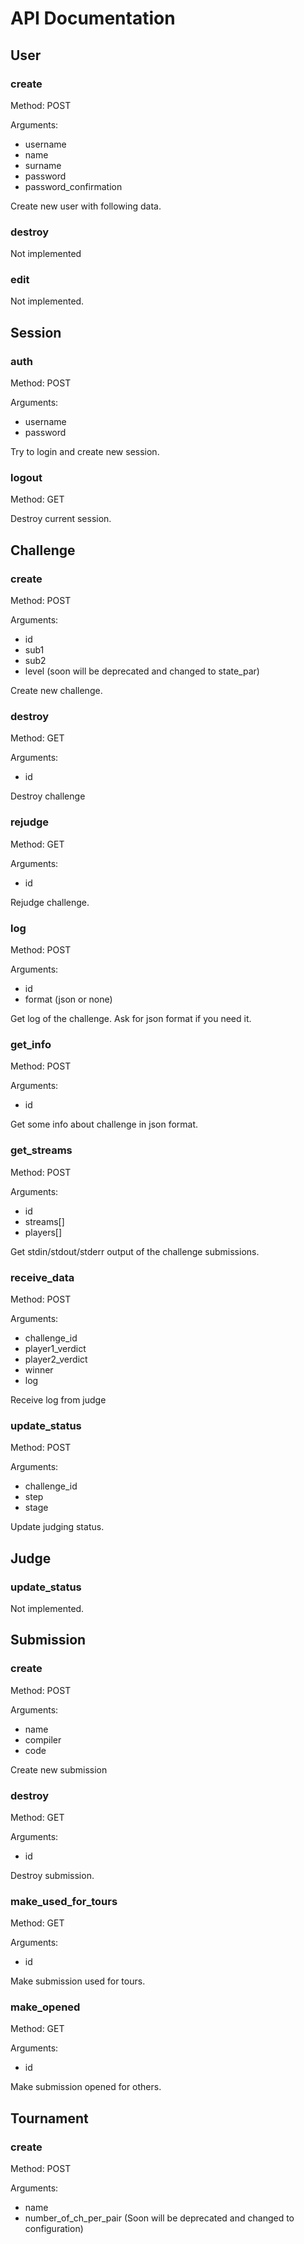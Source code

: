 # API Documentation

## User

### create

Method: POST

Arguments:

 * username
 * name
 * surname
 * password
 * password_confirmation
 
Create new user with following data.

### destroy

Not implemented

### edit

Not implemented.

## Session

### auth

Method: POST

Arguments:

* username
* password

Try to login and create new session.

### logout

Method: GET

Destroy current session.

## Challenge

### create

Method: POST

Arguments:

* id
* sub1
* sub2
* level (soon will be deprecated and changed to state_par)

Create new challenge.

### destroy

Method: GET

Arguments:

* id

Destroy challenge

### rejudge

Method: GET

Arguments:

* id

Rejudge challenge.

### log

Method: POST

Arguments:

* id
* format (json or none)

Get log of the challenge. Ask for json format if you need it.

### get_info

Method: POST

Arguments:

* id

Get some info about challenge in json format.

### get_streams

Method: POST

Arguments:

* id
* streams[]
* players[]

Get stdin/stdout/stderr output of the challenge submissions.

### receive_data

Method: POST

Arguments:
* challenge_id
* player1_verdict 
* player2_verdict 
* winner
* log

Receive log from judge
 
### update_status

Method: POST

Arguments:

* challenge_id
* step
* stage

Update judging status.


## Judge

### update_status

Not implemented.

## Submission

### create

Method: POST

Arguments:

* name
* compiler
* code

Create new submission

### destroy

Method: GET

Arguments:

* id

Destroy submission.

### make_used_for_tours

Method: GET

Arguments:
* id

Make submission used for tours.

### make_opened

Method: GET

Arguments:
* id

Make submission opened for others.

## Tournament

### create
Method: POST

Arguments:

* name
* number_of_ch_per_pair (Soon will be deprecated and changed to configuration)
